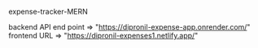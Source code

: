 expense-tracker-MERN


backend API end point => "https://dipronil-expense-app.onrender.com/"
frontend URL => "https://dipronil-expenses1.netlify.app/"
